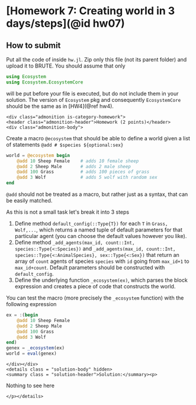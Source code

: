 # [Homework 7: Creating world in 3 days/steps](@id hw07)

## How to submit
Put all the code of inside `hw.jl`. Zip only this file (not its parent folder) and upload it to BRUTE. You should assume that only
```julia
using Ecosystem
using Ecosystem.EcosystemCore
```
will be put before your file is executed, but do not include them in your solution. The version of `Ecosystem` pkg and consequently `EcosystemCore` should be the same as in [HW4](@ref hw4).

```@raw html
<div class="admonition is-category-homework">
<header class="admonition-header">Homework (2 points)</header>
<div class="admonition-body">
```
Create a macro `@ecosystem` that should be able to define a world given a list of statements `@add # $species ${optional:sex}`
```julia
world = @ecosystem begin
    @add 10 Sheep Female    # adds 10 female sheep
    @add 2 Sheep Male       # adds 2 male sheep
    @add 100 Grass          # adds 100 pieces of grass
    @add 3 Wolf             # adds 5 wolf with random sex
end
```
`@add` should not be treated as a macro, but rather just as a syntax, that can be easily matched.

As this is not a small task let's break it into 3 steps
1. Define method `default_config(::Type{T})` for each `T` in `Grass, Wolf,...`, which returns a named tuple of default parameters for that particular agent (you can choose the default values however you like).
2. Define method `_add_agents(max_id, count::Int, species::Type{<:Species})` and `_add_agents(max_id, count::Int, species::Type{<:AnimalSpecies}, sex::Type{<:Sex})` that return an array of `count` agents of species `species` with `id` going from `max_id+1` to `max_id+count`. Default parameters should be constructed with `default_config`.
3. Define the underlying function `_ecosystem(ex)`, which parses the block expression and creates a piece of code that constructs the world.

You can test the macro (more precisely the `_ecosystem` function) with the following expression
```julia
ex = :(begin
    @add 10 Sheep Female
    @add 2 Sheep Male
    @add 100 Grass
    @add 3 Wolf
end)
genex = _ecosystem(ex)
world = eval(genex)
```

```@raw html
</div></div>
<details class = "solution-body" hidden>
<summary class = "solution-header">Solution:</summary><p>
```

Nothing to see here

```@raw html
</p></details>
```
